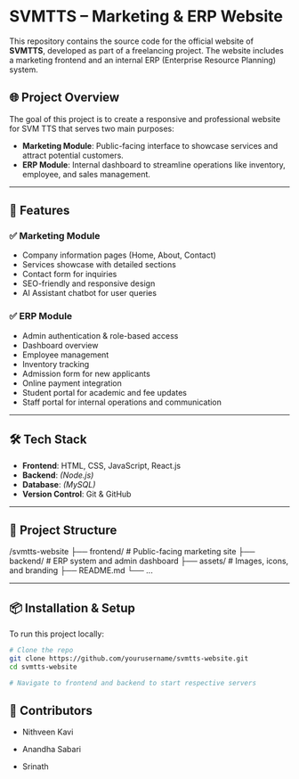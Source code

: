 # SVMTTS – Marketing & ERP Website

This repository contains the source code for the official website of **SVMTTS**, developed as part of a freelancing project. The website includes a marketing frontend and an internal ERP (Enterprise Resource Planning) system.

## 🌐 Project Overview

The goal of this project is to create a responsive and professional website for SVM TTS that serves two main purposes:

- **Marketing Module**: Public-facing interface to showcase services and attract potential customers.
- **ERP Module**: Internal dashboard to streamline operations like inventory, employee, and sales management.

---

## 🚀 Features

### ✅ Marketing Module

- Company information pages (Home, About, Contact)
- Services showcase with detailed sections
- Contact form for inquiries
- SEO-friendly and responsive design
- AI Assistant chatbot for user queries

### ✅ ERP Module

- Admin authentication & role-based access
- Dashboard overview
- Employee management
- Inventory tracking
- Admission form for new applicants
- Online payment integration
- Student portal for academic and fee updates
- Staff portal for internal operations and communication
---

## 🛠 Tech Stack

- **Frontend**: HTML, CSS, JavaScript, React.js
- **Backend**: *(Node.js)*
- **Database**: *(MySQL)*
- **Version Control**: Git & GitHub

---

## 📁 Project Structure

/svmtts-website
├── frontend/ # Public-facing marketing site
├── backend/ # ERP system and admin dashboard
├── assets/ # Images, icons, and branding
├── README.md
└── ...

---

## 📦 Installation & Setup

To run this project locally:

```bash
# Clone the repo
git clone https://github.com/yourusername/svmtts-website.git 
cd svmtts-website

# Navigate to frontend and backend to start respective servers
```

## 👥 Contributors

- Nithveen Kavi

- Anandha Sabari

- Srinath 
